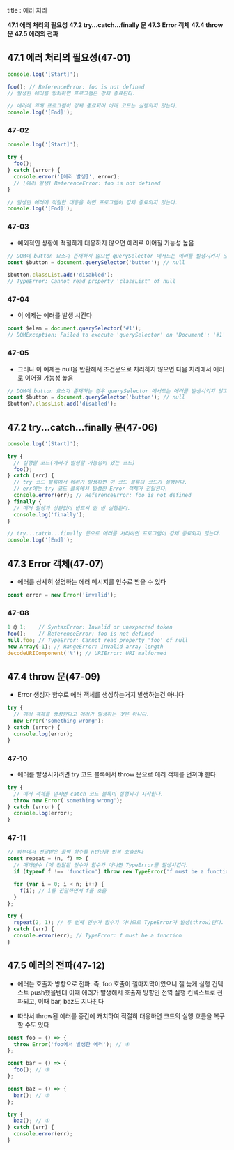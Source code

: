 title : 에러 처리



**47.1 에러 처리의 필요성**
**47.2 try...catch...finally 문**
**47.3 Error 객체**
**47.4 throw 문**
**47.5 에러의 전파**





## 47.1 에러 처리의 필요성(47-01)

```javascript
console.log('[Start]');

foo(); // ReferenceError: foo is not defined
// 발생한 에러를 방치하면 프로그램은 강제 종료된다.

// 에러에 의해 프로그램이 강제 종료되어 아래 코드는 실행되지 않는다.
console.log('[End]');
```

### 47-02

```javascript
console.log('[Start]');

try {
  foo();
} catch (error) {
  console.error('[에러 발생]', error);
  // [에러 발생] ReferenceError: foo is not defined
}

// 발생한 에러에 적절한 대응을 하면 프로그램이 강제 종료되지 않는다.
console.log('[End]');
```

### 47-03

* 예외적인 상황에 적절하게 대응하지 않으면 에러로 이어질 가능성 높음

```javascript
// DOM에 button 요소가 존재하지 않으면 querySelector 메서드는 에러를 발생시키지 않고 null을 반환한다.
const $button = document.querySelector('button'); // null

$button.classList.add('disabled');
// TypeError: Cannot read property 'classList' of null
```

### 47-04

* 이 예제는 에러를 발생 시킨다

```javascript
const $elem = document.querySelector('#1');
// DOMException: Failed to execute 'querySelector' on 'Document': '#1' is not a valid selector.
```

### 47-05

* 그러나 이 예제는 null을 반환해서 조건문으로 처리하지 않으면 다음 처리에서 에러로 이어질 가능성 높음

```javascript
// DOM에 button 요소가 존재하는 경우 querySelector 메서드는 에러를 발생시키지 않고 null을 반환한다.
const $button = document.querySelector('button'); // null
$button?.classList.add('disabled');
```

## 47.2 try...catch...finally 문(47-06)

```javascript
console.log('[Start]');

try {
  // 실행할 코드(에러가 발생할 가능성이 있는 코드)
  foo();
} catch (err) {
  // try 코드 블록에서 에러가 발생하면 이 코드 블록의 코드가 실행된다.
  // err에는 try 코드 블록에서 발생한 Error 객체가 전달된다.
  console.error(err); // ReferenceError: foo is not defined
} finally {
  // 에러 발생과 상관없이 반드시 한 번 실행된다.
  console.log('finally');
}

// try...catch...finally 문으로 에러를 처리하면 프로그램이 강제 종료되지 않는다.
console.log('[End]');
```

## 47.3 Error 객체(47-07)

* 에러를 상세히 설명하는 에러 메시지를 인수로 받을 수 있다

```javascript
const error = new Error('invalid');
```

### 47-08

```javascript
1 @ 1;    // SyntaxError: Invalid or unexpected token
foo();    // ReferenceError: foo is not defined
null.foo; // TypeError: Cannot read property 'foo' of null
new Array(-1); // RangeError: Invalid array length
decodeURIComponent('%'); // URIError: URI malformed
```

## 47.4 throw 문(47-09)

* Error 생성자 함수로 에러 객체를 생성하는거지 발생하는건 아니다

```javascript
try {
  // 에러 객체를 생성한다고 에러가 발생하는 것은 아니다.
  new Error('something wrong');
} catch (error) {
  console.log(error);
}
```

### 47-10

* 에러를 발생시키려면 try 코드 블록에서 throw 문으로 에러 객체를 던져야 한다

```javascript
try {
  // 에러 객체를 던지면 catch 코드 블록이 실행되기 시작한다.
  throw new Error('something wrong');
} catch (error) {
  console.log(error);
}
```

### 47-11

```javascript
// 외부에서 전달받은 콜백 함수를 n번만큼 반복 호출한다
const repeat = (n, f) => {
  // 매개변수 f에 전달된 인수가 함수가 아니면 TypeError를 발생시킨다.
  if (typeof f !== 'function') throw new TypeError('f must be a function');

  for (var i = 0; i < n; i++) {
    f(i); // i를 전달하면서 f를 호출
  }
};

try {
  repeat(2, 1); // 두 번째 인수가 함수가 아니므로 TypeError가 발생(throw)한다.
} catch (err) {
  console.error(err); // TypeError: f must be a function
}
```

## 47.5 에러의 전파(47-12)

* 에러는 호출자 방향으로 전파. 즉, foo 호출이 젤마지막이였으니 젤 늦게 실행 컨텍스트 push했을텐데 이때 에러가 발생해서 호출자 방향인 전역 실행 컨텍스트로 전파되고, 이때 bar, baz도 지나친다

* 따라서 throw된 에러를 중간에 캐치하여 적절히 대응하면 코드의 실행 흐름을 복구할 수도 있다

```javascript
const foo = () => {
  throw Error('foo에서 발생한 에러'); // ④
};

const bar = () => {
  foo(); // ③
};

const baz = () => {
  bar(); // ②
};

try {
  baz(); // ①
} catch (err) {
  console.error(err);
}
```
